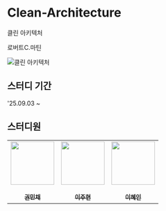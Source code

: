 # Clean-Architecture
클린 아키텍처

로버트C.마틴

![클린 아키텍처](https://contents.kyobobook.co.kr/sih/fit-in/458x0/pdt/9788966262472.jpg)

## 스터디 기간
'25.09.03 ~

## 스터디원
<table>
  <tr>
  <td align="center"><a href="https://github.com/MinchaeKwon"><img src="https://avatars.githubusercontent.com/u/61741340?v=4" width="100px;" alt=""/><br />
      <br /><sub><b>권민채</b></sub></a></td>

  <td align="center"><a href="https://github.com/column-wise"><img src="https://avatars.githubusercontent.com/u/61263933?v=4" width="100px;" alt=""/><br />
      <br /><sub><b>이주현</b></sub></a></td>
    
  <td align="center"><a href="https://github.com/hyein0229"><img src="https://avatars.githubusercontent.com/u/85734016?v=4" width="100px;" alt=""/><br />
      <br /><sub><b>이혜인</b></sub></a></td>
  </tr>
</table>
